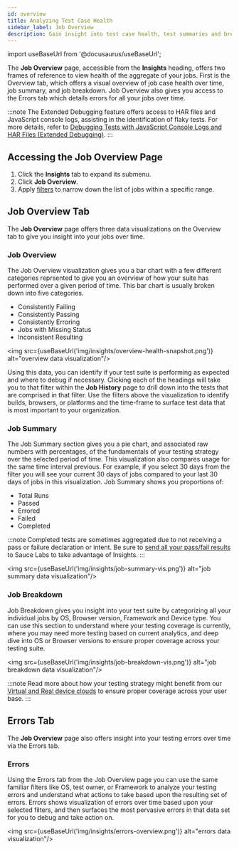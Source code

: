 ```yaml
---
id: overview
title: Analyzing Test Case Health
sidebar_label: Job Overview
description: Gain insight into test case health, test summaries and breakdowns across Real or Virtual devices and analyze errors to identify where and why errors occurred over time.
---
```


import useBaseUrl from '@docusaurus/useBaseUrl';

The **Job Overview** page, accessible from the **Insights** heading, offers two frames of reference to view health of the aggregate of your jobs. First is the Overview tab, which offers a visual overview of job case health over time, job summary, and job breakdown. Job Overview also gives you access to the Errors tab which details errors for all your jobs over time. 

:::note
The Extended Debugging feature offers access to HAR files and JavaScript console logs, assisting in the identification of flaky tests. For more details, refer to [Debugging Tests with JavaScript Console Logs and HAR Files (Extended Debugging)](/insights/debug).
:::

## Accessing the Job Overview Page

1. Click the **Insights** tab to expand its submenu.
1. Click **Job Overview**.
1. Apply [filters](scope.md#using-filters-to-adjust-the-scope-of-your-data) to narrow down the list of jobs within a specific range.

## Job Overview Tab
The **Job Overview** page offers three data visualizations on the Overview tab to give you insight into your jobs over time. 

### Job Overview
The Job Overview visualization gives you a bar chart with a few different categories reprsented to give you an overview of how your suite has performed over a given period of time. This bar chart is usually broken down into five categories.

- Consistently Failing
- Consistently Passing
- Consistently Erroring
- Jobs with Missing Status
- Inconsistent Resulting

<img src={useBaseUrl('img/insights/overview-health-snapshot.png')} alt="overview data visualization"/>

Using this data, you can identify if your test suite is performing as expected and where to debug if necessary. Clicking each of the headings will take you to that filter within the **Job History** page to drill down into the tests that are comprised in that filter. Use the filters above the visualization to identify builds, browsers, or platforms and the time-frame to surface test data that is most important to your organization. 

### Job Summary
The Job Summary section gives you a pie chart, and associated raw numbers with percentages, of the fundamentals of your testing strategy over the selected period of time. This visualization also compares usage for the same time interval previous. For example, if you select 30 days from the filter you will see your current 30 days of jobs compared to your last 30 days of jobs in this visualization. Job Summary shows you proportions of:

- Total Runs
- Passed
- Errored
- Failed
- Completed

:::note
Completed tests are sometimes aggregated due to not receiving a pass or failure declaration or intent. Be sure to [send all your pass/fail results](/basics/test-config-annotation/test-annotation#setting-passfail) to Sauce Labs to take advantage of Insights.
:::

<img src={useBaseUrl('img/insights/job-summary-vis.png')} alt="job summary data visualization"/>

### Job Breakdown
Job Breakdown gives you insight into your test suite by categorizing all your individual jobs by OS, Browser version, Framework and Device type. You can use this section to understand where your testing coverage is currently, where you may need more testing based on current analytics, and deep dive into OS or Browser versions to ensure proper coverage across your testing suite. 

<img src={useBaseUrl('img/insights/job-breakdown-vis.png')} alt="job breakdown data visualization"/>

:::note
Read more about how your testing strategy might benefit from our [Virtual and Real device clouds](/mobile-apps/supported-devices.md) to ensure proper coverage across your user base.
:::

## Errors Tab 
The **Job Overview** page also offers insight into your testing errors over time via the Errors tab.

### Errors

Using the Errors tab from the Job Overview page you can use the same familiar filters like OS, test owner, or Framework to analyze your testing errors and understand what actions to take based upon the resulting set of errors. Errors shows visualization of errors over time based upon your selected filters, and then surfaces the most pervasive errors in that data set for you to debug and take action on. 

<img src={useBaseUrl('img/insights/errors-overview.png')} alt="errors data visualization"/>
